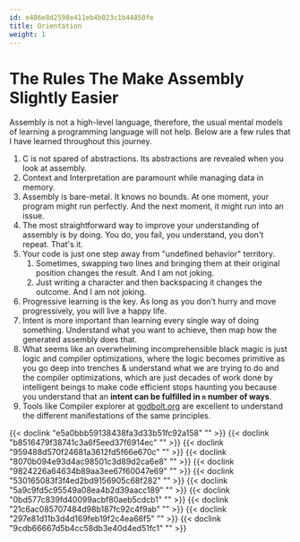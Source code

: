 ```yaml
---
id: e486e8d2598e411eb4b023c1b44850fe
title: Orientation
weight: 1
---
```


# The Rules The Make Assembly Slightly Easier

Assembly is not a high-level language, therefore, the usual mental models of learning a programming language will not help. Below are a few rules that I have learned throughout this journey.

1. C is not spared of abstractions. Its abstractions are revealed when you look at assembly.
2. Context and Interpretation are paramount while managing data in memory.
3. Assembly is bare-metal. It knows no bounds. At one moment, your program might run perfectly. And the next moment, it might run into an issue.
4. The most straightforward way to improve your understanding of assembly is by doing. You do, you fail, you understand, you don't repeat. That's it.
5. Your code is just one step away from "undefined behavior" territory.
   1. Sometimes, swapping two lines and bringing them at their original position changes the result. And I am not joking.
   2. Just writing a character and then backspacing it changes the outcome. And I am not joking.
6. Progressive learning is the key. As long as you don't hurry and move progressively, you will live a happy life.
7. Intent is more important than learning every single way of doing something. Understand what you want to achieve, then map how the generated assembly does that.
8. What seems like an overwhelming incomprehensible black magic is just logic and compiler optimizations, where the logic becomes primitive as you go deep into trenches & understand what we are trying to do and the compiler optimizations, which are just decades of work done by intelligent beings to make code efficient stops haunting you because you understand that an **intent can be fulfilled in `n` number of ways**.
9. Tools like Compiler explorer at [godbolt.org](https://godbolt.org) are excellent to understand the different manifestations of the same principles.

{{< doclink "e5a0bbb59138438fa3d33b51fc92a158" "" >}}
{{< doclink "b8516479f38741c3a6f5eed37f6914ec" "" >}}
{{< doclink "959488d570f24681a3612fd5f66e670c" "" >}}
{{< doclink "8070b094e93d4ac98501c3d89d2ca6e8" "" >}}
{{< doclink "9824226a64634b89aa3ee67f60047e69" "" >}}
{{< doclink "530165083f3f4ed2bd9156905c68f282" "" >}}
{{< doclink "5a9c9fd5c95549a08ea4b2d39aacc189" "" >}}
{{< doclink "0bd577c839fd40099acbf80aeb5cdcb1" "" >}}
{{< doclink "21c6ac085707484d98b187fc92c4f9ab" "" >}}
{{< doclink "297e81d11b3d4d169feb19f2c4ea66f5" "" >}}
{{< doclink "9cdb66667d5b4cc58db3e40d4ed51fc1" "" >}}